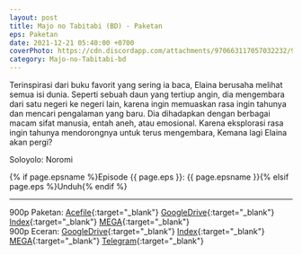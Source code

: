 ```yaml
---
layout: post
title: Majo no Tabitabi (BD) - Paketan
eps: Paketan
date: 2021-12-21 05:40:00 +0700
coverPhoto: https://cdn.discordapp.com/attachments/970663117057032232/980279959929102397/cropped-1920-1080-1120781.jpg
category: Majo-no-Tabitabi-bd
---
```


Terinspirasi dari buku favorit yang sering ia baca, Elaina berusaha melihat semua isi dunia. Seperti sebuah daun yang tertiup angin, dia mengembara dari satu negeri ke negeri lain, karena ingin memuaskan rasa ingin tahunya dan mencari pengalaman yang baru. Dia dihadapkan dengan berbagai macam sifat manusia, entah aneh, atau emosional. Karena eksplorasi rasa ingin tahunya mendorongnya untuk terus mengembara, Kemana lagi Elaina akan pergi?

Soloyolo: Noromi

{% if page.epsname %}Episode {{ page.eps }}: {{ page.epsname }}{% elsif page.eps %}Unduh{% endif %}

---
900p Paketan: [Acefile](https://acefile.co/f/73180317/elaina-majo-no-tabitabi-bdx265-900pflac-7z
){:target="_blank"} [GoogleDrive](https://drive.google.com/file/d/1-bpj97MJl16-pfP6bT9Npiz3GWMYFpzW/view?usp=share_link){:target="_blank"} [Index](https://proyek.a-1ddl.workers.dev/1:/%5BElaina%5D%20Majo%20no%20Tabitabi%20%5BBD%5D%5Bx265%20900p%5D%5BFLAC%5D.7z){:target="_blank"} [MEGA](https://mega.nz/file/0n5AQaQS#5lBk4qKUUHNzPqWXqMbao8AGy4Samujsx8FaOqfg6ks){:target="_blank"}<br>
900p Eceran: [GoogleDrive](https://drive.google.com/drive/folders/1eIHVLZCstxrEWg1BUdd0dIYuwsVEusM6?usp=sharing){:target="_blank"} [Index](https://proyek.a-1ddl.workers.dev/0:/Musim%20Gugur%202020/%5BBD%5D/%5BElaina%5D%20Majo%20no%20Tabitabi%20%5BBD%5D%5Bx265%20900p%5D%5BFLAC%5D/){:target="_blank"} [MEGA](https://mega.nz/folder/NqpVEQ6L#2YiMJ83AK3seo6UKhe8y_w){:target="_blank"} [Telegram](https://t.me/a1fansub/35){:target="_blank"}
